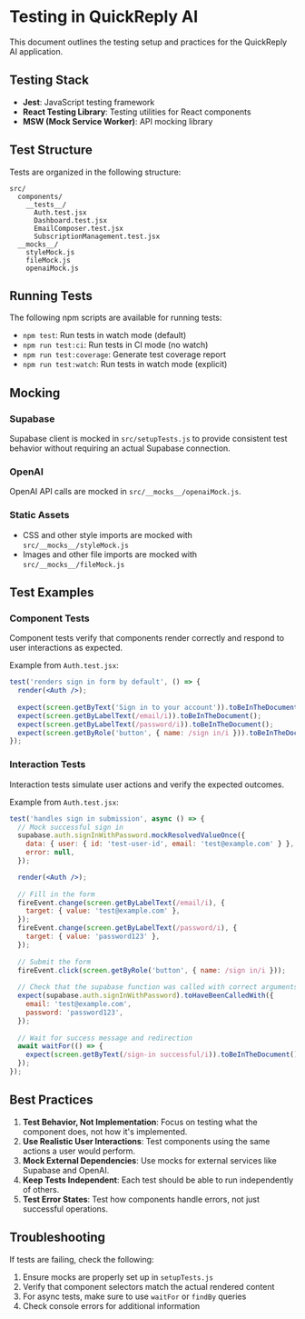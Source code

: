 # Testing in QuickReply AI

This document outlines the testing setup and practices for the QuickReply AI application.

## Testing Stack

- **Jest**: JavaScript testing framework
- **React Testing Library**: Testing utilities for React components
- **MSW (Mock Service Worker)**: API mocking library

## Test Structure

Tests are organized in the following structure:

```
src/
  components/
    __tests__/
      Auth.test.jsx
      Dashboard.test.jsx
      EmailComposer.test.jsx
      SubscriptionManagement.test.jsx
  __mocks__/
    styleMock.js
    fileMock.js
    openaiMock.js
```

## Running Tests

The following npm scripts are available for running tests:

- `npm test`: Run tests in watch mode (default)
- `npm run test:ci`: Run tests in CI mode (no watch)
- `npm run test:coverage`: Generate test coverage report
- `npm run test:watch`: Run tests in watch mode (explicit)

## Mocking

### Supabase

Supabase client is mocked in `src/setupTests.js` to provide consistent test behavior without requiring an actual Supabase connection.

### OpenAI

OpenAI API calls are mocked in `src/__mocks__/openaiMock.js`.

### Static Assets

- CSS and other style imports are mocked with `src/__mocks__/styleMock.js`
- Images and other file imports are mocked with `src/__mocks__/fileMock.js`

## Test Examples

### Component Tests

Component tests verify that components render correctly and respond to user interactions as expected.

Example from `Auth.test.jsx`:

```jsx
test('renders sign in form by default', () => {
  render(<Auth />);
  
  expect(screen.getByText('Sign in to your account')).toBeInTheDocument();
  expect(screen.getByLabelText(/email/i)).toBeInTheDocument();
  expect(screen.getByLabelText(/password/i)).toBeInTheDocument();
  expect(screen.getByRole('button', { name: /sign in/i })).toBeInTheDocument();
});
```

### Interaction Tests

Interaction tests simulate user actions and verify the expected outcomes.

Example from `Auth.test.jsx`:

```jsx
test('handles sign in submission', async () => {
  // Mock successful sign in
  supabase.auth.signInWithPassword.mockResolvedValueOnce({
    data: { user: { id: 'test-user-id', email: 'test@example.com' } },
    error: null,
  });

  render(<Auth />);
  
  // Fill in the form
  fireEvent.change(screen.getByLabelText(/email/i), {
    target: { value: 'test@example.com' },
  });
  fireEvent.change(screen.getByLabelText(/password/i), {
    target: { value: 'password123' },
  });
  
  // Submit the form
  fireEvent.click(screen.getByRole('button', { name: /sign in/i }));
  
  // Check that the supabase function was called with correct arguments
  expect(supabase.auth.signInWithPassword).toHaveBeenCalledWith({
    email: 'test@example.com',
    password: 'password123',
  });
  
  // Wait for success message and redirection
  await waitFor(() => {
    expect(screen.getByText(/sign-in successful/i)).toBeInTheDocument();
  });
});
```

## Best Practices

1. **Test Behavior, Not Implementation**: Focus on testing what the component does, not how it's implemented.
2. **Use Realistic User Interactions**: Test components using the same actions a user would perform.
3. **Mock External Dependencies**: Use mocks for external services like Supabase and OpenAI.
4. **Keep Tests Independent**: Each test should be able to run independently of others.
5. **Test Error States**: Test how components handle errors, not just successful operations.

## Troubleshooting

If tests are failing, check the following:

1. Ensure mocks are properly set up in `setupTests.js`
2. Verify that component selectors match the actual rendered content
3. For async tests, make sure to use `waitFor` or `findBy` queries
4. Check console errors for additional information 